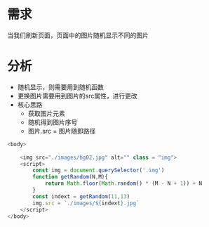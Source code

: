 # 需求

当我们刷新页面，页面中的图片随机显示不同的图片

# 分析

- 随机显示，则需要用到随机函数
- 更换图片需要用到图片的src属性，进行更改
- 核心思路
  - 获取图片元素
  - 随机得到图片序号
  - 图片.src = 图片随即路径

~~~ JavaScript
<body>
    
    <img src="./images/bg02.jpg" alt="" class = "img">
    <script>
        const img = document.querySelector('.img')
        function getRandom(N,M){
            return Math.floor(Math.random() * (M - N + 1)) + N
        }
        const indext = getRandom(11,13)
        img.src = `./images/${indext}.jpg`
    </script>
</body>
~~~

